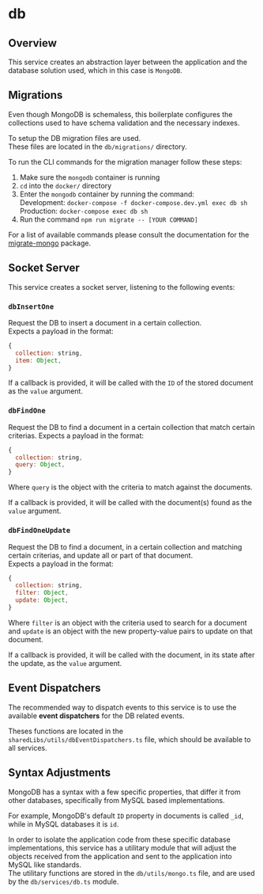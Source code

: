 # db

## Overview

This service creates an abstraction layer between the application and the database solution used, which in this case is `MongoDB`.

## Migrations

Even though MongoDB is schemaless, this boilerplate configures the collections used to have schema validation and the necessary indexes.  

To setup the DB migration files are used.  
These files are located in the `db/migrations/` directory.  

To run the CLI commands for the migration manager follow these steps:  

1. Make sure the `mongodb` container is running
2. `cd` into the `docker/` directory
3. Enter the `mongodb` container by running the command:  
    Development: `docker-compose -f docker-compose.dev.yml exec db sh`  
    Production: `docker-compose exec db sh`  
4. Run the command `npm run migrate -- [YOUR COMMAND]`

For a list of available commands please consult the documentation for the [migrate-mongo](https://github.com/seppevs/migrate-mongo) package.

## Socket Server

This service creates a socket server, listening to the following events:

### `dbInsertOne`

Request the DB to insert a document in a certain collection.  
Expects a payload in the format:

```js
{
  collection: string,
  item: Object,
}
```

If a callback is provided, it will be called with the `ID` of the stored document as the `value` argument.

### `dbFindOne`

Request the DB to find a document in a certain collection that match certain criterias.
Expects a payload in the format:

```js
{
  collection: string,
  query: Object,
}
```

Where `query` is the object with the criteria to match against the documents.  

If a callback is provided, it will be called with the document(s) found as the `value` argument.

### `dbFindOneUpdate`

Request the DB to find a document, in a certain collection and matching certain criterias, and update all or part of that document.  
Expects a payload in the format:

```js
{
  collection: string,
  filter: Object,
  update: Object,
}
```

Where `filter` is an object with the criteria used to search for a document and `update` is an object with the new property-value pairs to update on that document.  

If a callback is provided, it will be called with the document, in its state after the update, as the `value` argument.

## Event Dispatchers

The recommended way to dispatch events to this service is to use the available **event dispatchers** for the DB related events.  

Theses functions are located in the `sharedLibs/utils/dbEventDispatchers.ts` file, which should be available to all services.

## Syntax Adjustments

MongoDB has a syntax with a few specific properties, that differ it from other databases, specifically from MySQL based implementations.  

For example, MongoDB's default `ID` property in documents is called `_id`, while in MySQL databases it is `id`.  

In order to isolate the application code from these specific database implementations, this service has a utilitary module that will adjust the objects received from the application and sent to the application into MySQL like standards.  
The utilitary functions are stored in the `db/utils/mongo.ts` file, and are used by the `db/services/db.ts` module.